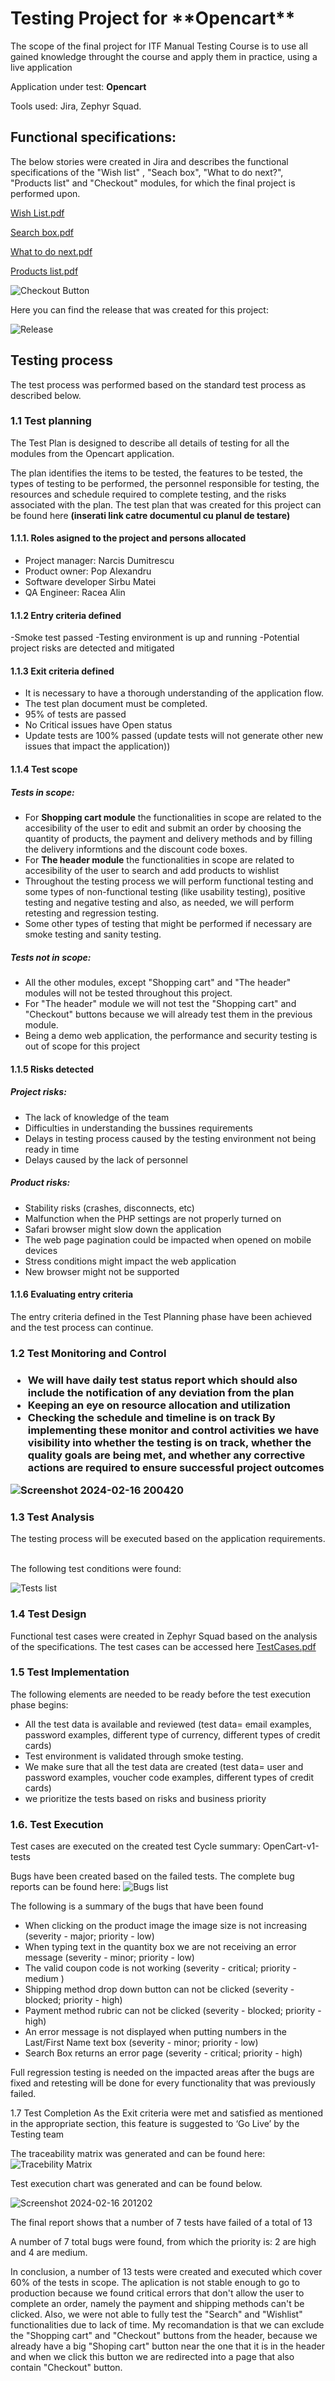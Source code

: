 <h1>Testing Project for **Opencart** </h1>

The scope of the final project for ITF Manual Testing Course is to use all gained knowledge throught the course and apply them in practice, using a live application

Application under test: **Opencart**

Tools used: Jira, Zephyr Squad.

<h2>Functional specifications:</h2>

The below stories were created in Jira and describes the functional specifications of the "Wish list" , "Seach box", "What to do next?", "Products list" and "Checkout" modules, for which the final project is performed upon.

[Wish List.pdf](https://github.com/alyn232/Manual_Testing_Project_For_opencart.md/files/14461902/Wish.List.pdf)

[Search box.pdf](https://github.com/alyn232/Manual_Testing_Project_For_opencart.md/files/14461901/Search.box.pdf)

[What to do next.pdf](https://github.com/alyn232/Manual_Testing_Project_For_opencart.md/files/14461900/What.to.do.next.pdf)

[Products list.pdf](https://github.com/alyn232/Manual_Testing_Project_For_opencart.md/files/14461899/Products.list.pdf)

![Checkout Button](https://github.com/alyn232/Manual_Testing_Project_For_opencart.md/assets/160262559/61038d77-0df1-4f40-ab4a-78110260351d)


Here you can find the release that was created for this project:

![Release](https://github.com/alyn232/Manual_Testing_Project_For_opencart.md/assets/160262559/8bbc61ee-b3ee-4fe1-8b0b-001e521d18c3)

<h2>Testing process</h2>

The test process was performed based on the standard test process as described below.

<h3>1.1 Test planning</h3>

The Test Plan is designed to describe all details of testing for all the modules from the Opencart application.

The plan identifies the items to be tested, the features to be tested, the types of testing to be performed, the personnel responsible for testing, the resources and schedule required to complete testing, and the risks associated with the plan. The test plan that was created for this project can be found here **(inserati link catre documentul cu planul de testare)**

<h4>1.1.1. Roles asigned to the project and persons allocated</h4>

<ul>
  <li>Project manager: Narcis Dumitrescu</li> 
  <li>Product owner: Pop Alexandru </li>
  <li>Software developer Sirbu Matei </li>
  <li>QA Engineer: Racea Alin</li>
</ul>

<h4> 1.1.2 Entry criteria defined </h4>

-Smoke test passed 
-Testing environment is up and running
-Potential project risks are detected and mitigated

<h4> 1.1.3 Exit criteria defined </h4>

- It is necessary to have a thorough understanding of the application flow.
- The test plan document must be completed.
- 95% of tests are passed
- No Critical issues have Open status
- Update tests are 100% passed (update tests will not generate other new issues that impact the application))

<h4> 1.1.4 Test scope</h4>

<h5> Tests in scope: </h5>

- For **Shopping cart module** the functionalities in scope are related to the accesibility of the user to edit and submit an order by choosing the quantity of products, the payment and delivery methods and by filling the delivery informtions and the discount code boxes.
- For **The header module** the functionalities in scope are related to accesibility of the user to search and add products to wishlist
- Throughout the testing process we will perform functional testing and some types of non-functional testing (like usability testing), positive testing and negative testing and also, as needed, we will perform retesting and regression testing. 
- Some other types of testing that might be performed if necessary are smoke testing and sanity testing. 

<h5>Tests not in scope: </h5>

- All the other modules, except "Shopping cart" and "The header" modules will not be tested throughout this project.
- For "The header" module we will not test the "Shopping cart" and "Checkout" buttons because we will already test them in the previous module.
- Being a demo web application, the performance and security testing is out of scope for this project

<h4>1.1.5 Risks detected</h4>

<h5>Project risks:</h5>

- The lack of knowledge of the team
- Difficulties in understanding the bussines requirements
- Delays in testing process caused by the testing environment not being ready in time
- Delays caused by the lack of personnel

<h5> Product risks: </h5>

- Stability risks (crashes, disconnects, etc)
- Malfunction when the PHP settings are not properly turned on
- Safari browser might slow down the application
- The web page pagination could be impacted when opened on mobile devices
- Stress conditions might impact the web application
- New browser might not be supported

<h4>1.1.6 Evaluating entry criteria</h4>

The entry criteria defined in the Test Planning phase have been achieved and the test process can continue.

<h3>1.2 Test Monitoring and Control<h3>
  
- We will have daily test status report which should also include the notification of any deviation from the plan
- Keeping an eye on resource allocation and utilization
- Checking the schedule and timeline is on track
  By implementing these monitor and control activities we have visibility into whether the testing is on track, whether the quality goals are being met, and whether any corrective actions are required to ensure successful project outcomes
  
![Screenshot 2024-02-16 200420](https://github.com/alyn232/Manual_Testing_Project_For_opencart.md/assets/160262559/4bd45a5d-8c6b-4d60-85f7-82f6d36ab58a)

<h3> 1.3 Test Analysis </h3>
The testing process will be executed based on the application requirements. <br><br>

The following test conditions were found: <br>

![Tests list](https://github.com/alyn232/Manual_Testing_Project_For_opencart.md/assets/160262559/f9727c49-cb2b-4b5c-a18d-52541c6fff45)

<h3>1.4 Test Design</h3>

Functional test cases were created in Zephyr Squad based on the analysis of the specifications. The test cases can be accessed here [TestCases.pdf](https://github.com/alyn232/Manual_Testing_Project_For_opencart.md/files/14469842/TestCases.pdf)


<h3>1.5 Test Implementation</h3>

The following elements are needed to be ready before the test execution phase begins:

-	All the test data is available and reviewed (test data= email examples, password examples, different type of currency, different types of credit cards)
-	Test environment is validated through smoke testing.
-	We make sure that all the test data are created (test data= user and password examples, voucher code examples, different types of credit cards)
-	we prioritize the tests based on risks and business priority

<h3>1.6. Test Execution </h3>

Test cases are executed on the created test Cycle summary: OpenCart-v1-tests

Bugs have been created based on the failed tests. The complete bug reports can be found here: ![Bugs list](https://github.com/alyn232/Manual_Testing_Project_For_opencart.md/assets/160262559/da609087-4d5f-4b2d-a9dd-4a0112874f69)

The following is a summary of the bugs that have been found

- When clicking on the product image the image size is not increasing (severity - major;  priority - low)
- When typing text in the quantity box we are not receiving an error message (severity - minor;  priority - low)
- The valid coupon code is not working (severity - critical; priority - medium )
- Shipping method drop down button can not be clicked (severity - blocked; priority - high)
- Payment method rubric can not be clicked (severity - blocked;  priority - high)
- An error message is not displayed when putting numbers in the Last/First Name text box (severity - minor; priority - low)
- Search Box returns an error page (severity - critical; priority - high)

Full regression testing is needed on the impacted areas after the bugs are fixed and retesting will be done for every functionality that was previously failed.

1.7 Test Completion
As the Exit criteria were met and satisfied as mentioned in the appropriate section, this feature is suggested to ‘Go Live’ by the Testing team

The traceability matrix was generated and can be found here:  ![Tracebility Matrix](https://github.com/alyn232/Manual_Testing_Project_For_opencart.md/assets/160262559/e163ca95-5e88-4d77-a72b-d766cd84f3d8)

Test execution chart was generated and can be found below. 

![Screenshot 2024-02-16 201202](https://github.com/alyn232/Manual_Testing_Project_For_opencart.md/assets/160262559/0af46721-829f-46e5-b612-d9628e427011)

The final report shows that a number of 7 tests have failed of a total of 13

A number of 7 total bugs were found, from which the priority is: 2 are high and 4 are medium.

In conclusion, a number of 13 tests were created and executed which cover 60% of the tests in scope. The aplication is not stable enough to go to production because we found critical errors that don't allow the user to complete an order, namely the payment and shipping methods can't be clicked. Also, we were not able to fully test the "Search" and "Wishlist" functionalities due to lack of time.
My recomandation is that we can exclude the "Shopping cart" and "Checkout" buttons from the header, because we already have a big "Shoping cart" button near the one that it is in the header and when we click this button we are redirected into a page that also contain "Checkout" button.


